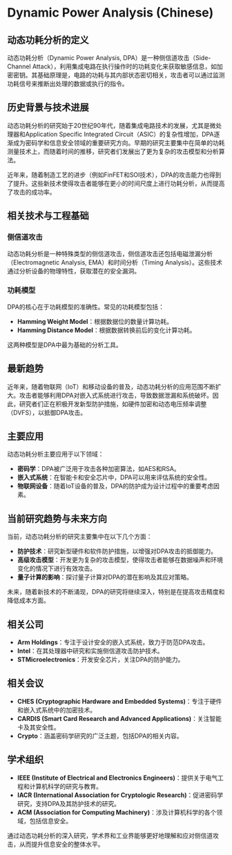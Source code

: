 # Dynamic Power Analysis (Chinese)

## 动态功耗分析的定义

动态功耗分析（Dynamic Power Analysis, DPA）是一种侧信道攻击（Side-Channel Attack），利用集成电路在执行操作时的功耗变化来获取敏感信息，如加密密钥。其基础原理是，电路的功耗与其内部状态密切相关，攻击者可以通过监测功耗信号来推断出处理的数据或执行的指令。

## 历史背景与技术进展

动态功耗分析的研究始于20世纪90年代，随着集成电路技术的发展，尤其是微处理器和Application Specific Integrated Circuit（ASIC）的复杂性增加，DPA逐渐成为密码学和信息安全领域的重要研究方向。早期的研究主要集中在简单的功耗测量技术上，而随着时间的推移，研究者们发展出了更为复杂的攻击模型和分析算法。

近年来，随着制造工艺的进步（例如FinFET和SOI技术），DPA的攻击能力也得到了提升。这些新技术使得攻击者能够在更小的时间尺度上进行功耗分析，从而提高了攻击的成功率。

## 相关技术与工程基础

### 侧信道攻击

动态功耗分析是一种特殊类型的侧信道攻击，侧信道攻击还包括电磁泄漏分析（Electromagnetic Analysis, EMA）和时间分析（Timing Analysis）。这些技术通过分析设备的物理特性，获取潜在的安全漏洞。

### 功耗模型

DPA的核心在于功耗模型的准确性。常见的功耗模型包括：

- **Hamming Weight Model**：根据数据位的数量计算功耗。
- **Hamming Distance Model**：根据数据转换前后的变化计算功耗。

这两种模型是DPA中最为基础的分析工具。

## 最新趋势

近年来，随着物联网（IoT）和移动设备的普及，动态功耗分析的应用范围不断扩大。攻击者能够利用DPA对嵌入式系统进行攻击，导致数据泄漏和系统破坏。因此，研究者们正在积极开发新型防护措施，如硬件加密和动态电压频率调整（DVFS），以抵御DPA攻击。

## 主要应用

动态功耗分析主要应用于以下领域：

- **密码学**：DPA被广泛用于攻击各种加密算法，如AES和RSA。
- **嵌入式系统**：在智能卡和安全芯片中，DPA可以用来评估系统的安全性。
- **物联网设备**：随着IoT设备的普及，DPA的防护成为设计过程中的重要考虑因素。

## 当前研究趋势与未来方向

当前，动态功耗分析的研究主要集中在以下几个方面：

- **防护技术**：研究新型硬件和软件防护措施，以增强对DPA攻击的抵御能力。
- **高级攻击模型**：开发更为复杂的攻击模型，使得攻击者能够在数据噪声和环境变化的情况下进行有效攻击。
- **量子计算的影响**：探讨量子计算对DPA的潜在影响及其应对策略。

未来，随着新技术的不断涌现，DPA的研究将继续深入，特别是在提高攻击精度和降低成本方面。

## 相关公司

- **Arm Holdings**：专注于设计安全的嵌入式系统，致力于防范DPA攻击。
- **Intel**：在其处理器中研究和实施侧信道攻击防护技术。
- **STMicroelectronics**：开发安全芯片，关注DPA的防护能力。

## 相关会议

- **CHES (Cryptographic Hardware and Embedded Systems)**：专注于硬件和嵌入式系统中的加密技术。
- **CARDIS (Smart Card Research and Advanced Applications)**：关注智能卡及其安全性。
- **Crypto**：涵盖密码学研究的广泛主题，包括DPA的相关内容。

## 学术组织

- **IEEE (Institute of Electrical and Electronics Engineers)**：提供关于电气工程和计算机科学的研究与教育。
- **IACR (International Association for Cryptologic Research)**：促进密码学研究，支持DPA及其防护技术的研究。
- **ACM (Association for Computing Machinery)**：涉及计算机科学的各个领域，包括信息安全。

通过动态功耗分析的深入研究，学术界和工业界能够更好地理解和应对侧信道攻击，从而提升信息安全的整体水平。